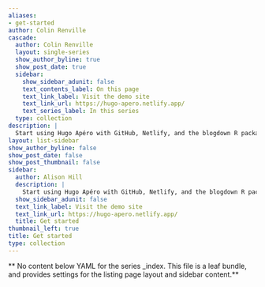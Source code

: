 ```yaml
---
aliases:
- get-started
author: Colin Renville
cascade:
  author: Colin Renville
  layout: single-series
  show_author_byline: true
  show_post_date: true
  sidebar:
    show_sidebar_adunit: false
    text_contents_label: On this page
    text_link_label: Visit the demo site
    text_link_url: https://hugo-apero.netlify.app/
    text_series_label: In this series
  type: collection
description: |
  Start using Hugo Apéro with GitHub, Netlify, and the blogdown R package with RStudio.
layout: list-sidebar
show_author_byline: false
show_post_date: false
show_post_thumbnail: false
sidebar:
  author: Alison Hill
  description: |
    Start using Hugo Apéro with GitHub, Netlify, and the blogdown R package with RStudio.
  show_sidebar_adunit: false
  text_link_label: Visit the demo site
  text_link_url: https://hugo-apero.netlify.app/
  title: Get started
thumbnail_left: true
title: Get started
type: collection
---
```


** No content below YAML for the series _index. This file is a leaf bundle, and provides settings for the listing page layout and sidebar content.**